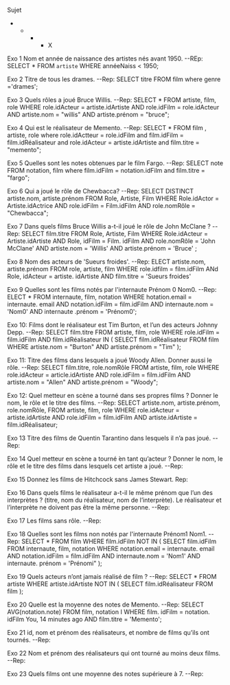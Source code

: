 

Sujet
- - - - X


Exo 1 Nom et année de naissance des artistes nés avant 1950.
    --REp: SELECT * FROM `artiste` 
                WHERE annéeNaiss < 1950;

Exo 2 Titre de tous les drames.
    --Rep: SELECT titre 
                FROM film where genre ='drames';

Exo 3 Quels rôles a joué Bruce Willis.
    --Rep: SELECT * 
                FROM artiste, 
                film, role WHERE role.idActeur = artiste.idArtiste 
                AND role.idFilm = role.idActeur AND artiste.nom = "willis" 
                AND artiste.prénom = "bruce";

Exo 4 Qui est le réalisateur de Memento.
    --Rep: SELECT * 
                FROM film , artiste, role where 
                role.idActteur = role.idFilm and
                film.idFilm = film.idRéalisateur and 
                role.idActeur = artiste.idArtiste
                and film.titre = "memento"; 

Exo 5 Quelles sont les notes obtenues par le film Fargo.
    --Rep: SELECT note 
                FROM notation, film where film.idFilm = notation.idFilm and
                film.titre = "fargo";

Exo 6 Qui a joué le rôle de Chewbacca?
    --Rep: SELECT DISTINCT artiste.nom, artiste.prénom
                FROM Role, Artiste, Film
                WHERE Role.idActor = Artiste.idActrice
                AND role.idFilm = Film.idFilm
                AND role.nomRôle = "Chewbacca";

Exo 7 Dans quels films Bruce Willis a-t-il joué le rôle de John McClane
?
    --Rep: SELECT film.titre
                FROM Role, Artiste, Film
                WHERE Role.idActeur = Artiste.idArtiste
                AND Role, idFilm = Film. idFilm
                AND role.nomRôle = 'John McClane'
                AND artiste.nom = 'Willis'
                AND artiste.prénom = 'Bruce' ;

Exo 8 Nom des acteurs de 'Sueurs froides'.
    --Rep:      ELECT artiste.nom, artiste.prénom
                    FROM role, artiste, film
                    WHERE role.idfilm = film.idFilm
                    ANd Role, idActeur = artiste. idArtiste
                    AND film.titre = 'Sueurs froides'

Exo 9 Quelles sont les films notés par l'internaute Prénom 0 Nom0.
    --Rep:      ELECT *
                    FROM internaute, film, notation
                    WHERE hotation.email = internaute. email
                    AND notation.idFilm = film.idFilm
                    AND internaute.nom = 'Nom0'
                    AND internaute .prénom = 'Prénom0';

Exo 10: Films dont le réalisateur est Tim Burton, et l’un des acteurs
Johnny Depp.
    --Rep:      SELECT film.titre
                    FROM artiste, film, role
                    WHERE role.idFilm = film.idFilm
                    AND film.idRéalisateur IN (
                        SELECT film.idRéalisateur
                        FROM film
                        WHERE artiste.nom = "Burton" AND artiste.prénom = 
                        "Tim"
                    );

Exo 11: Titre des films dans lesquels a joué ́Woody Allen. Donner aussi
le rôle.
    --Rep:      SELECT film.titre, role.nomRôle
                    FROM artiste, film, role
                    WHERE role.idActeur = article.idArtiste
                    AND role.idFilm = film.idFilm
                    AND artiste.nom = "Allen" AND artiste.prénom = "Woody";

Exo 12: Quel metteur en scène a tourné dans ses propres films ? Donner
le nom, le rôle et le titre des films.
    --Rep:      SELECT artiste.nom, artiste.prénom, role.nomRôle,
                    FROM artiste, film, role
                    WHERE role.idActeur = artiste.idArtiste
                    AND role.idFilm = film.idFilm
                    AND artiste.idArtiste = film.idRéalisateur;

Exo 13 Titre des films de Quentin Tarantino dans lesquels il n’a pas
joué.
    --Rep:

Exo 14 Quel metteur en scène a tourné ́en tant qu’acteur ? Donner le
nom, le rôle et le titre des films dans lesquels cet artiste a joué.
    --Rep:

Exo 15 Donnez les films de Hitchcock sans James Stewart.
    Rep:

Exo 16 Dans quels films le réalisateur a-t-il le même prénom que l’un
des interprètes ? (titre, nom du réalisateur, nom de l’interprète). Le
réalisateur et l’interprète ne doivent pas être la même personne.
    --Rep:

Exo 17 Les films sans rôle.
    --Rep:

Exo 18 Quelles sont les films non notés par l'internaute Prénom1 Nom1.
    --Rep:  SELECT *
                FROM film
                WHERE film.idFilm NOT IN (
                   SELECT film.idFilm
                      FROM internaute, film, notation
                      WHERE notation.email = internaute. email
                      AND notation.idFilm = film.idFilm
                      AND internaute.nom = 'Nom1'
                      AND internaute. prénom = 'Prénomi"
                );

Exo 19 Quels acteurs n’ont jamais réalisé de film ?
    --Rep:  SELECT *
                FROM artiste
                WHERE artiste.idArtiste NOT IN (
                SELECT film.idRéalisateur
                FROM film
                );

Exo 20 Quelle est la moyenne des notes de Memento.
    --Rep:  SELECT AVG(notation.note)
                FROM film, notation
                I WHERE film. idFilm = notation. idFilm
                You, 14 minutes ago
                AND film.titre = 'Memento';

Exo 21 id, nom et prénom des réalisateurs, et nombre de films qu’ils
ont tournés.
    --Rep:

Exo 22 Nom et prénom des réalisateurs qui ont tourné au moins deux
films.
    --Rep:

Exo 23 Quels films ont une moyenne des notes supérieure à 7.
    --Rep: 